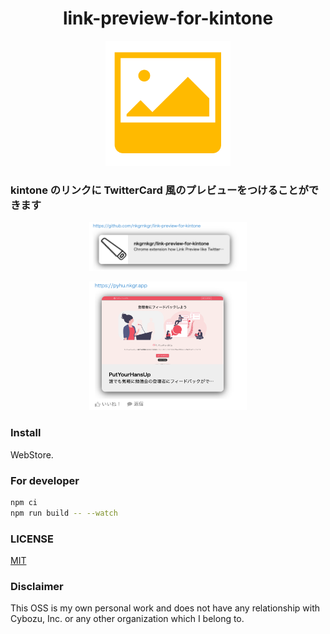 <h1 align="center" >link-preview-for-kintone</h1>

<p align="center">
<img width="200px" src="https://raw.githubusercontent.com/nkgrnkgr/link-preview-for-kintone/master/dist/images/iconReadme.png" />
</p>

### kintone のリンクに TwitterCard 風のプレビューをつけることができます

<p align="center">
<img width="50%" src="https://raw.githubusercontent.com/nkgrnkgr/link-preview-for-kintone/master/dist/images/preview.png" />
</p>
<p align="center">
<img width="50%" src="https://raw.githubusercontent.com/nkgrnkgr/link-preview-for-kintone/master/dist/images/preview_large.png" />
</p>

### Install

WebStore.

### For developer

```bash
npm ci
npm run build -- --watch
```

### LICENSE

[MIT](LICENSE)

### Disclaimer

This OSS is my own personal work and does not have any relationship with Cybozu, Inc. or any other organization which I belong to.